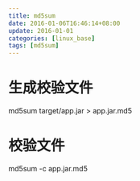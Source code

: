 ```yaml
---
title: md5sum
date: 2016-01-06T16:46:14+08:00
update: 2016-01-01
categories: [linux_base]
tags: [md5sum]
---
```

# 生成校验文件
md5sum target/app.jar > app.jar.md5
# 校验文件
md5sum -c app.jar.md5
